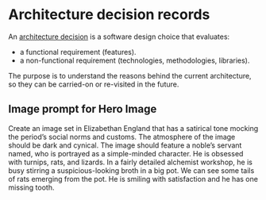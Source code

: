 # Architecture decision records

An [architecture
decision](https://cloud.google.com/architecture/architecture-decision-records)
is a software design choice that evaluates:

-   a functional requirement (features).
-   a non-functional requirement (technologies, methodologies, libraries).

The purpose is to understand the reasons behind the current architecture, so
they can be carried-on or re-visited in the future.

## Image prompt for Hero Image

Create an image set in Elizabethan England that has a satirical tone mocking the period’s social norms and customs. The atmosphere of the image should be dark and cynical. The image should feature a noble’s servant named, who is portrayed as a simple-minded character. He is obsessed with turnips, rats, and lizards. In a fairly detailed alchemist workshop, he is busy stirring a suspicious-looking broth in a big pot. We can see some tails of rats emerging from the pot. He is smiling with satisfaction and he has one missing tooth.

